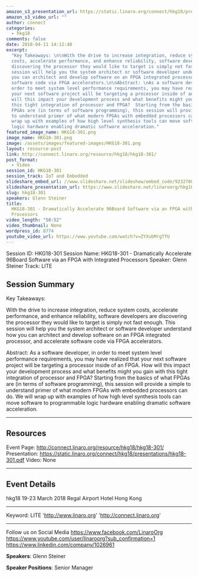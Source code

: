 ```yaml
---
amazon_s3_presentation_url: https://static.linaro.org/connect/hkg18/presentations/hkg18-301.pdf
amazon_s3_video_url: ""
author: connect
categories:
  - hkg18
comments: false
date: 2018-04-11 14:12:48
excerpt:
  "Key Takeaways: \n\nWith the drive to increase integration, reduce system
  costs, accelerate performance, and enhance reliability, software developers are
  discovering the processor they would like to target is simply not fast enough.  This
  session will help you the system architect or software developer understand how
  you can architect and develop software on an FPGA integrated processor, and accelerate
  software code via FPGA accelerators.\n\nAbstract: \nAs a software developer, in
  order to meet system level performance requirements, you may have realized that
  your next software project will be targeting a processor inside of an FPGA.  How
  will this impact your development process and what benefits might you gain with
  this tight integration of processor and FPGA?  Starting from the basics of what
  FPGAs are (in terms of software programming), this session will provide a simple
  to understand primer of what modern FPGAs with embedded processors can do.  We will
  wrap up with examples of how high level synthesis tools can move software to programmable
  logic hardware enabling dramatic software acceleration."
featured_image_name: HKG18-301.png
image_name: HKG18-301.png
image: /assets/images/featured-images/HKG18-301.png
layout: resource-post
link: http://connect.linaro.org/resource/hkg18/hkg18-301/
post_format:
  - Video
session_id: HKG18-301
session_track: IoT and Embedded
slideshare_embed_url: //www.slideshare.net/slideshow/embed_code/92327087
slideshare_presentation_url: https://www.slideshare.net/linaroorg/hkg18301-dramatically-accelerate-96board-software-via-an-fpga-with-integrated-processors
slug: hkg18-301
speakers: Glenn Steiner
title:
  HKG18-301 - Dramatically Accelerate 96Board Software via an FPGA with Integrated
  Processors
video_length: "58:52"
video_thumbnail: None
wordpress_id: 8774
youtube_video_url: https://www.youtube.com/watch?v=ZYXubMrgTfU
---
```


Session ID: HKG18-301
Session Name: HKG18-301 - Dramatically Accelerate 96Board Software via an FPGA with Integrated Processors
Speaker: Glenn Steiner
Track: LITE

## Session Summary

Key Takeaways:

With the drive to increase integration, reduce system costs, accelerate performance, and enhance reliability, software developers are discovering the processor they would like to target is simply not fast enough. This session will help you the system architect or software developer understand how you can architect and develop software on an FPGA integrated processor, and accelerate software code via FPGA accelerators.

Abstract:
As a software developer, in order to meet system level performance requirements, you may have realized that your next software project will be targeting a processor inside of an FPGA. How will this impact your development process and what benefits might you gain with this tight integration of processor and FPGA? Starting from the basics of what FPGAs are (in terms of software programming), this session will provide a simple to understand primer of what modern FPGAs with embedded processors can do. We will wrap up with examples of how high level synthesis tools can move software to programmable logic hardware enabling dramatic software acceleration.

---

## Resources

Event Page: http://connect.linaro.org/resource/hkg18/hkg18-301/
Presentation: https://static.linaro.org/connect/hkg18/presentations/hkg18-301.pdf
Video: None

---

## Event Details

hkg18
19-23 March 2018
Regal Airport Hotel Hong Kong

---

Keyword: LITE
'http://www.linaro.org'
'http://connect.linaro.org'

---

Follow us on Social Media
https://www.facebook.com/LinaroOrg
https://www.youtube.com/user/linaroorg?sub_confirmation=1
https://www.linkedin.com/company/1026961

**Speakers**: Glenn Steiner

**Speaker Positions**: Senior Manager
